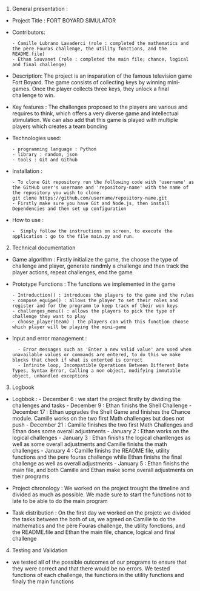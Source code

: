 1. General presentation :
  - Project Title : FORT BOYARD SIMULATOR

  - Contributors:

        - Camille Lubrano Lavaderci (role : completed the mathematics and the père Fouras challenge, the utility fonctions, and the README.file)
        - Ethan Sauvanet (role : completed the main file; chance, logical and final challenge)
  
  - Description: The project is an insparation of the famous television game Fort Boyard. The game consists of collecting keys by winning mini-games. Once the player collects three keys, they unlock a final challenge to win.
  
  - Key features : The challenges proposed to the players are various and requires to think, which offers a very diverse game and intellectual stimulation. We can also add that this game is played with multiple players which creates a team bonding
  
  - Technologies used:

        - programming language : Python
        - library : random, json
        - tools : Git and Github
  
  - Installation :

        - To clone Git repository run the following code with 'username' as the GitHub user's username and 'repository-name' with the name of the repository you wish to clone.
        git clone https://github.com/username/repository-name.git
        - Firstly make sure you have Git and Node.js, then install Dependencies and then set up configuration

  - How to use :
   
        -  Simply follow the instructions on screen, to execute the application : go to the file main.py and run.


2. Technical documentation
  - Game algorithm : Firstly initialize the game, the choose the type of challenge and player, generate randmly a challenge and then track the player actions, repeat challenges, end the game

  - Prototype Functions : The functions we implemented in the game

        - Introduction() : introduces the players to the game and the rules
        - compose_equipe() : allows the player to set their roles and register and for the programm to keep track of their won keys 
        - challenges_menu() : allows the players to pick the type of challenge they want to play 
        - choose_player(team) : the players can with this function choose which player will be playing the mini-game

- Input and error management :
  
        - Error messages such as 'Enter a new valid value' are used when unavailable values or commands are entered, to do this we make blocks that check if what is enterted is correct
        - Infinite loop, Incompatible Operations Between Different Date Types, Syntax Error, Calling a non object, modifying immutable object, unhandled exceptions


3. Logbook
 - Logbbok :
       - December 6 : we start the project firstly by dividing the challenges and tasks
       - December 9 : Ethan finishs the Shell Challenge
       - December 17 : Ethan upgrades the Shell Game and finishes the Chance module. Camille works on the two first Math challenges but does not push
       - December 21 : Camille finishes the two first Math Challenges and Ethan does some overall adjustments
       - January 2 : Ethan works on the logical challenges
       - January 3 : Ethan finishs the logical chanllenges as well as some overall adjustments and Camille finishs the math challenges
       - January 4 : Camille finishs the README file, utility functions and the pere fouras challenge while Ethan finishs the final challenge as well as overall adjustments
       - January 5 : Ethan finishs the main file, and both Camille and Ethan make some overall adjustments on their programs 
 
 - Project chronology : We worked on the project trought the timeline and divided as much as possible. We made sure to start the functions not to late to be able to do the main program

 - Task distribution : On the first day we worked on the projetc we divided the tasks between the both of us, we agreed on Camille to do the mathematics and the père Fouras challenge, the utility fonctions, and the README.file and Ethan the main file, chance, logical and final challenge

4. Testing and Validation
- we tested all of the possible outcomes of our programs to ensure that they were correct and that there would be no errors. We tested functions of each challenge, the functions in the utility functions and finaly the main functions

  
